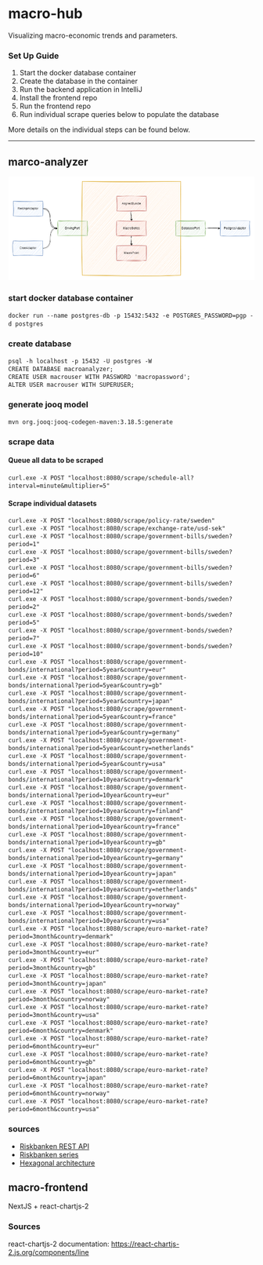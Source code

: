 # macro-hub

Visualizing macro-economic trends and parameters.

### Set Up Guide

1. Start the docker database container
2. Create the database in the container
3. Run the backend application in IntelliJ
4. Install the frontend repo
5. Run the frontend repo
6. Run individual scrape queries below to populate the database

More details on the individual steps can be found below.

---

## marco-analyzer

![macro-arch.drawio.png](macro-analyzer%2Fmacro-arch.drawio.png)

### start docker database container

`docker run --name postgres-db -p 15432:5432 -e POSTGRES_PASSWORD=pgp -d postgres`

### create database

```
psql -h localhost -p 15432 -U postgres -W
CREATE DATABASE macroanalyzer;
CREATE USER macrouser WITH PASSWORD 'macropassword';
ALTER USER macrouser WITH SUPERUSER;
```

### generate jooq model

`mvn org.jooq:jooq-codegen-maven:3.18.5:generate`

### scrape data

#### Queue all data to be scraped

```
curl.exe -X POST "localhost:8080/scrape/schedule-all?interval=minute&multiplier=5"
```

#### Scrape individual datasets

```
curl.exe -X POST "localhost:8080/scrape/policy-rate/sweden"
curl.exe -X POST "localhost:8080/scrape/exchange-rate/usd-sek"
curl.exe -X POST "localhost:8080/scrape/government-bills/sweden?period=1"
curl.exe -X POST "localhost:8080/scrape/government-bills/sweden?period=3"
curl.exe -X POST "localhost:8080/scrape/government-bills/sweden?period=6"
curl.exe -X POST "localhost:8080/scrape/government-bills/sweden?period=12"
curl.exe -X POST "localhost:8080/scrape/government-bonds/sweden?period=2"
curl.exe -X POST "localhost:8080/scrape/government-bonds/sweden?period=5"
curl.exe -X POST "localhost:8080/scrape/government-bonds/sweden?period=7"
curl.exe -X POST "localhost:8080/scrape/government-bonds/sweden?period=10"
curl.exe -X POST "localhost:8080/scrape/government-bonds/international?period=5year&country=eur"
curl.exe -X POST "localhost:8080/scrape/government-bonds/international?period=5year&country=gb"
curl.exe -X POST "localhost:8080/scrape/government-bonds/international?period=5year&country=japan"
curl.exe -X POST "localhost:8080/scrape/government-bonds/international?period=5year&country=france"
curl.exe -X POST "localhost:8080/scrape/government-bonds/international?period=5year&country=germany"
curl.exe -X POST "localhost:8080/scrape/government-bonds/international?period=5year&country=netherlands"
curl.exe -X POST "localhost:8080/scrape/government-bonds/international?period=5year&country=usa"
curl.exe -X POST "localhost:8080/scrape/government-bonds/international?period=10year&country=denmark"
curl.exe -X POST "localhost:8080/scrape/government-bonds/international?period=10year&country=eur"
curl.exe -X POST "localhost:8080/scrape/government-bonds/international?period=10year&country=finland"
curl.exe -X POST "localhost:8080/scrape/government-bonds/international?period=10year&country=france"
curl.exe -X POST "localhost:8080/scrape/government-bonds/international?period=10year&country=gb"
curl.exe -X POST "localhost:8080/scrape/government-bonds/international?period=10year&country=germany"
curl.exe -X POST "localhost:8080/scrape/government-bonds/international?period=10year&country=japan"
curl.exe -X POST "localhost:8080/scrape/government-bonds/international?period=10year&country=netherlands"
curl.exe -X POST "localhost:8080/scrape/government-bonds/international?period=10year&country=norway"
curl.exe -X POST "localhost:8080/scrape/government-bonds/international?period=10year&country=usa"
curl.exe -X POST "localhost:8080/scrape/euro-market-rate?period=3month&country=denmark"
curl.exe -X POST "localhost:8080/scrape/euro-market-rate?period=3month&country=eur"
curl.exe -X POST "localhost:8080/scrape/euro-market-rate?period=3month&country=gb"
curl.exe -X POST "localhost:8080/scrape/euro-market-rate?period=3month&country=japan"
curl.exe -X POST "localhost:8080/scrape/euro-market-rate?period=3month&country=norway"
curl.exe -X POST "localhost:8080/scrape/euro-market-rate?period=3month&country=usa"
curl.exe -X POST "localhost:8080/scrape/euro-market-rate?period=6month&country=denmark"
curl.exe -X POST "localhost:8080/scrape/euro-market-rate?period=6month&country=eur"
curl.exe -X POST "localhost:8080/scrape/euro-market-rate?period=6month&country=gb"
curl.exe -X POST "localhost:8080/scrape/euro-market-rate?period=6month&country=japan"
curl.exe -X POST "localhost:8080/scrape/euro-market-rate?period=6month&country=norway"
curl.exe -X POST "localhost:8080/scrape/euro-market-rate?period=6month&country=usa"
```

### sources

- [Riskbanken REST API](https://www.riksbank.se/sv/statistik/sok-rantor--valutakurser/hamta-rantor-och-valutakurser-via-api/)
- [Riskbanken series](https://www.riksbank.se/sv/statistik/sok-rantor--valutakurser/oppet-api/serier-for-webbservices/)
- [Hexagonal architecture](https://medium.com/ssense-tech/hexagonal-architecture-there-are-always-two-sides-to-every-story-bc0780ed7d9c)

## macro-frontend

NextJS + react-chartjs-2

### Sources

react-chartjs-2 documentation: https://react-chartjs-2.js.org/components/line